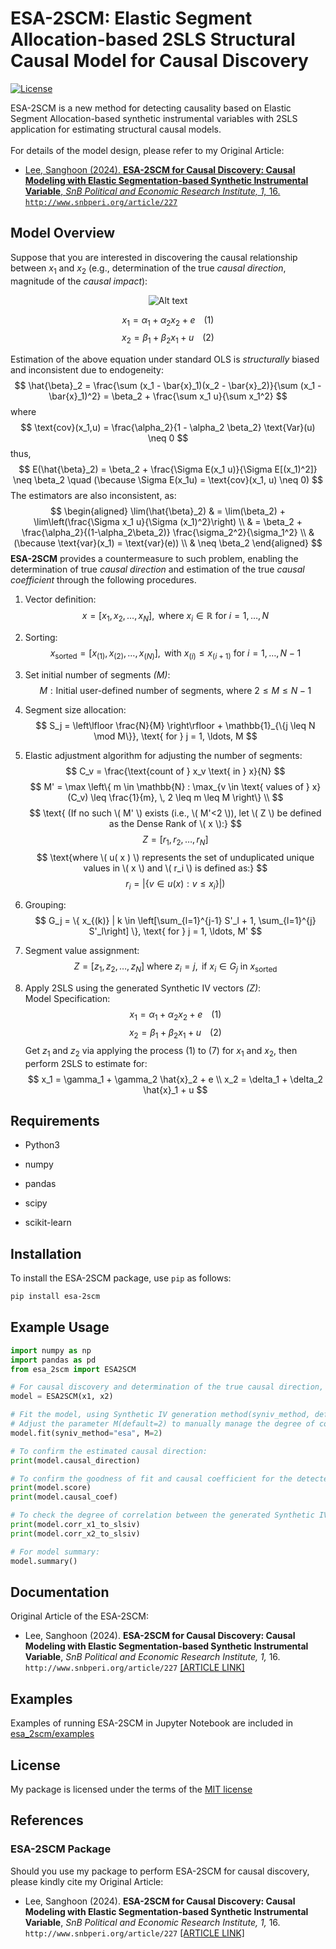 # ESA-2SCM: Elastic Segment Allocation-based 2SLS Structural Causal Model for Causal Discovery

[![License](https://img.shields.io/badge/license-MIT-blue.svg)](https://github.com/DSsoli/esa-2scm/blob/main/LICENSE)

ESA-2SCM is a new method for detecting causality based on Elastic Segment Allocation-based synthetic instrumental variables with 2SLS application for estimating structural causal models. 
<br>
<br>
For details of the model design, please refer to my Original Article:

* [Lee, Sanghoon (2024). **ESA-2SCM for Causal Discovery: Causal Modeling with Elastic Segmentation-based Synthetic Instrumental Variable**, *SnB Political and Economic Research Institute,* *1,* 16. `http://www.snbperi.org/article/227`](http://www.snbperi.org/article/227)

## Model Overview
Suppose that you are interested in discovering the causal relationship between $x_1$ and $x_2$ (e.g., determination of the true *causal direction*, magnitude of the *causal impact*):
<p align="center">
  <img src="./img/1.png" alt="Alt text" title="Optional title"/>
</p>

$$
x_1 = \alpha_1 + \alpha_2 x_2 + e \;\;\;\;(1)
$$
$$
x_2 = \beta_1 + \beta_2 x_1 + u \;\;\;\;(2)
$$

Estimation of the above equation under standard OLS is *structurally* biased and inconsistent due to endogeneity:
$$
\hat{\beta}_2 = \frac{\sum (x_1 - \bar{x}_1)(x_2 - \bar{x}_2)}{\sum (x_1 - \bar{x}_1)^2} = \beta_2 + \frac{\sum x_1 u}{\sum x_1^2}
$$
where
$$
\text{cov}(x_1,u) = \frac{\alpha_2}{1 - \alpha_2 \beta_2} \text{Var}(u) \neq 0
$$
thus,
$$
E(\hat{\beta}_2) = \beta_2 + \frac{\Sigma E(x_1 u)}{\Sigma E[(x_1)^2]} \neq \beta_2 \quad (\because \Sigma E(x_1u) = \text{cov}(x_1, u) \neq 0)
$$
The estimators are also inconsistent, as:
$$
\begin{aligned}
\lim(\hat{\beta}_2) & = \lim(\beta_2) + \lim\left(\frac{\Sigma x_1 u}{\Sigma (x_1)^2}\right) \\
& = \beta_2 + \frac{\alpha_2}{(1-\alpha_2\beta_2)} \frac{\sigma_2^2}{\sigma_1^2} \\
& (\because \text{var}(x_1) = \text{var}(e)) \\
& \neq \beta_2
\end{aligned}
$$
**ESA-2SCM** provides a countermeasure to such problem, enabling the determination of true *causal direction* and estimation of the true *causal coefficient* through the following procedures.
1. Vector definition:
   $$
   x = [x_1, x_2, \ldots, x_N], \text{ where } x_i \in \mathbb{R} \text{ for } i = 1, \ldots, N
   $$

2. Sorting:
   $$
   x_{\text{sorted}} = [x_{(1)}, x_{(2)}, \ldots, x_{(N)}], \text{ with } x_{(i)} \leq x_{(i+1)} \text{ for } i = 1, \ldots, N-1
   $$

3. Set initial number of segments *(M)*:
   $$
   M: \text{Initial user-defined number of segments, where } 2 \leq M \leq N-1
   $$

4. Segment size allocation:
   $$
   S_j = \left\lfloor \frac{N}{M} \right\rfloor + \mathbb{1}_{\{j \leq N \mod M\}}, \text{ for } j = 1, \ldots, M
   $$

5. Elastic adjustment algorithm for adjusting the number of segments:
   $$
   C_v = \frac{\text{count of } x_v \text{ in } x}{N}
   $$
   $$
   M' = \max \left\{ m \in \mathbb{N} : \max_{v \in \text{ values of } x}(C_v) \leq \frac{1}{m}, \, 2 \leq m \leq M \right\} 
   \\
   $$
   $$
   \text{ (If no such \( M' \) exists (i.e., \( M'<2 \)), let \( Z \) be defined as the Dense Rank of \( x \):}
   $$
   $$
   Z = [r_1, r_2, \ldots, r_N]
   $$
   $$
   \text{where \( u( x ) \) represents the set of unduplicated unique values in \( x \) and \( r_i \) is defined as:} 
   $$
   $$
   r_i = |\{v \in \textit{u}(x) : v \leq x_i\}|)
   $$

6. Grouping:
   $$
   G_j = \{ x_{(k)} | k \in \left[\sum_{l=1}^{j-1} S'_l + 1, \sum_{l=1}^{j} S'_l\right] \}, \text{ for } j = 1, \ldots, M'
   $$

7. Segment value assignment:
   $$
   Z = [z_1, z_2, \ldots, z_N] \text{ where } z_i = j, \text{ if } x_i \in G_j \text{ in } x_{\text{sorted}}
   $$

8. Apply 2SLS using the generated Synthetic IV vectors *(Z)*: <br>
Model Specification:
$$
x_1 = \alpha_1 + \alpha_2 x_2 + e \;\;\;\;(1)
$$
$$
x_2 = \beta_1 + \beta_2 x_1 + u \;\;\;\;(2)
$$
Get $z_1$ and  $z_2$ via applying the process (1) to (7) for  $x_1$ and  $x_2$, then perform 2SLS to estimate for:
$$
x_1 = \gamma_1 + \gamma_2 \hat{x}_2 + e \\
x_2 = \delta_1 + \delta_2 \hat{x}_1 + u
$$



## Requirements

* Python3

* numpy

* pandas

* scipy

* scikit-learn

## Installation

To install the ESA-2SCM package, use `pip` as follows:

```sh
pip install esa-2scm
```

## Example Usage

```python
import numpy as np
import pandas as pd
from esa_2scm import ESA2SCM

# For causal discovery and determination of the true causal direction, input x_1 and x_2 as follows to initialize the ESA-2SCM model:
model = ESA2SCM(x1, x2)

# Fit the model, using Synthetic IV generation method(syniv_method, default: 'ESA') to estimate causality
# Adjust the parameter M(default=2) to manually manage the degree of correlation between the Synthetic IVs (2SLS-converted) and the respective endogenous variables
model.fit(syniv_method="esa", M=2)

# To confirm the estimated causal direction:
print(model.causal_direction)

# To confirm the goodness of fit and causal coefficient for the detected causal direction:
print(model.score)
print(model.causal_coef)

# To check the degree of correlation between the generated Synthetic IVs and the endogenous variables (x1 and x2, respectively):
print(model.corr_x1_to_slsiv)
print(model.corr_x2_to_slsiv)

# For model summary:
model.summary()
```

## Documentation
Original Article of the ESA-2SCM:
* Lee, Sanghoon (2024). **ESA-2SCM for Causal Discovery: Causal Modeling with Elastic Segmentation-based Synthetic Instrumental Variable**, *SnB Political and Economic Research Institute,* *1,* 16. `http://www.snbperi.org/article/227` [[ARTICLE LINK]](http://www.snbperi.org/article/227)

## Examples
Examples of running ESA-2SCM in Jupyter Notebook are included in [esa_2scm/examples](./examples/)

## License
My package is licensed under the terms of the [MIT license](./LICENSE)

## References

### ESA-2SCM Package

Should you use my package to perform ESA-2SCM for causal discovery, please kindly cite my Original Article:
* Lee, Sanghoon (2024). **ESA-2SCM for Causal Discovery: Causal Modeling with Elastic Segmentation-based Synthetic Instrumental Variable**, *SnB Political and Economic Research Institute,* *1,* 16. `http://www.snbperi.org/article/227` [[ARTICLE LINK]](http://www.snbperi.org/article/227)